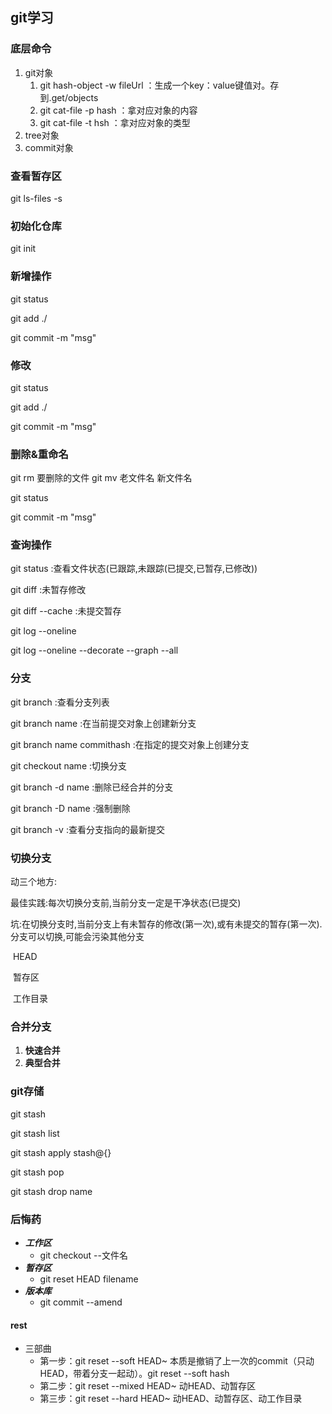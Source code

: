 ## git学习

### 底层命令

1. git对象
   1. git hash-object -w fileUrl	：生成一个key：value键值对。存到.get/objects
   2. git cat-file -p hash    ：拿对应对象的内容
   3. git cat-file -t hsh        ：拿对应对象的类型
2. tree对象
3. commit对象

### 查看暂存区

git ls-files -s

### 初始化仓库

git init

### 新增操作

git status

git add ./

git commit -m "msg"

### 修改

git status

git add ./

git commit -m "msg"

### 删除&重命名

git rm 要删除的文件		git mv 老文件名    新文件名

git status

git commit -m "msg"

### 查询操作

git status	:查看文件状态(已跟踪,未跟踪(已提交,已暂存,已修改))

git diff	:未暂存修改

git diff --cache	:未提交暂存

git log --oneline	

git log --oneline --decorate --graph --all

### 分支

git branch	:查看分支列表

git branch name	:在当前提交对象上创建新分支

git branch name commithash	:在指定的提交对象上创建分支

git checkout name	:切换分支

git branch -d name	:删除已经合并的分支

git branch -D name	:强制删除

git branch -v	:查看分支指向的最新提交

### 切换分支

动三个地方:

最佳实践:每次切换分支前,当前分支一定是干净状态(已提交)

坑:在切换分支时,当前分支上有未暂存的修改(第一次),或有未提交的暂存(第一次).分支可以切换,可能会污染其他分支

​	HEAD

​	暂存区

​	工作目录

### 合并分支

1. **快速合并**
2. **典型合并**

### git存储

git stash

git stash list

git stash apply stash@{}

git stash pop

git stash drop name

### 后悔药

- ___工作区___
  - git checkout --文件名
- ___暂存区___
  - git reset HEAD filename
- ___版本库___
  - git commit --amend



#### rest

- 三部曲
  - 第一步：git reset --soft HEAD~      本质是撤销了上一次的commit（只动HEAD，带着分支一起动）。git reset --soft  hash
  - 第二步：git reset --mixed HEAD~    动HEAD、动暂存区
  - 第三步：git reset --hard HEAD~        动HEAD、动暂存区、动工作目录



